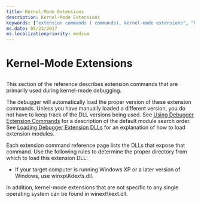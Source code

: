 ```yaml
---
title: Kernel-Mode Extensions
description: Kernel-Mode Extensions
keywords: ["extension commands ( commands), kernel-mode extensions", "kdextx86.dll (kernel-mode extensions)", "kdexts.dll (kernel-mode extensions)", "kext.dll (kernel-mode extensions)", "kernel-mode extensions (kdext .dll and kext.dll)"]
ms.date: 05/23/2017
ms.localizationpriority: medium
---
```


# Kernel-Mode Extensions


## <span id="ddk_kernel_mode_extensions_dbg"></span><span id="DDK_KERNEL_MODE_EXTENSIONS_DBG"></span>


This section of the reference describes extension commands that are primarily used during kernel-mode debugging.

The debugger will automatically load the proper version of these extension commands. Unless you have manually loaded a different version, you do not have to keep track of the DLL versions being used. See [Using Debugger Extension Commands](using-debugger-extension-commands.md) for a description of the default module search order. See [Loading Debugger Extension DLLs](loading-debugger-extension-dlls.md) for an explanation of how to load extension modules.

Each extension command reference page lists the DLLs that expose that command. Use the following rules to determine the proper directory from which to load this extension DLL:

-   If your target computer is running Windows XP or a later version of Windows, use winxp\\Kdexts.dll.

In addition, kernel-mode extensions that are not specific to any single operating system can be found in winext\\kext.dll.

 

 





